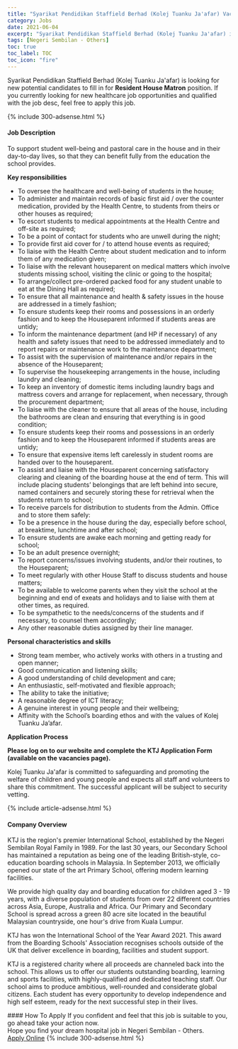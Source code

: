 ```yaml
---
title: "Syarikat Pendidikan Staffield Berhad (Kolej Tuanku Ja'afar) Vacancies Resident House Matron" 
category: Jobs 
date: 2021-06-04 
excerpt: "Syarikat Pendidikan Staffield Berhad (Kolej Tuanku Ja'afar) is currently looking for suitable person to fill in the Resident House Matron which positioned at Negeri Sembilan - Others" 
tags: [Negeri Sembilan - Others] 
toc: true 
toc_label: TOC 
toc_icon: "fire" 
--- 
```


<p>Syarikat Pendidikan Staffield Berhad (Kolej Tuanku Ja'afar) is looking for new potential candidates to fill in for <b>Resident House Matron</b> position. If you currently looking for new healthcare job opportunities and qualified with the job desc, feel free to apply this job.
</p>{% include 300-adsense.html %} 
<div><div><h4>Job Description</h4></div><div><div><span><div><p><span>To support student well-being and pastoral care in the house and in their day-to-day lives, so that they can benefit fully from the education the school provides.&#160;&#160;</span></p><p><strong>Key responsibilities</strong></p><ul><li><span>To oversee the healthcare and well-being of students in the house;</span></li><li><span>To administer and maintain records of basic first aid / over the counter medication, provided by the Health Centre, to students from theirs or other houses as required;</span></li><li><span>To escort students to medical appointments at the Health Centre and off-site as required;</span></li><li><span>To be a point of contact for students who are unwell during the night;</span></li><li><span>To provide first aid cover for / to attend house events as required;</span></li><li><span>To liaise with the Health Centre about student medication and to inform them of any medication given;</span></li><li><span>To liaise with the relevant houseparent on medical matters which involve students missing school, visiting the clinic or going to the hospital;</span></li><li><span>To arrange/collect pre-ordered packed food for any student unable to eat at the Dining Hall as required;</span></li><li><span>To ensure that all maintenance and health &amp; safety issues in the house are addressed in a timely fashion;</span></li><li><span>To ensure students keep their rooms and possessions in an orderly fashion and to keep the Houseparent informed if students areas are untidy;&#160;</span></li><li><span>To inform the maintenance department (and HP if necessary) of any health and safety issues that need to be addressed immediately and to report repairs or maintenance work to the maintenance department;</span></li><li><span>To assist with the supervision of maintenance and/or repairs in the absence of the Houseparent;</span></li><li><span>To supervise the housekeeping arrangements in the house, including laundry and cleaning;</span></li><li><span>To keep an inventory of domestic items including laundry bags and mattress covers and arrange for replacement, when necessary, through the procurement department;</span></li><li><span>To liaise with the cleaner to ensure that all areas of the house, including the bathrooms are clean and ensuring that everything is in good condition;</span></li><li><span>To ensure students keep their rooms and possessions in an orderly fashion and to keep the Houseparent informed if students areas are untidy;&#160;</span></li><li><span>To ensure that expensive items left carelessly in student rooms are handed over to the houseparent.</span></li><li><span>To assist and liaise with the Houseparent concerning satisfactory clearing and cleaning of the boarding house at the end of term.&#160;This will include placing students&#8217; belongings that are left behind into secure, named containers and securely storing these for retrieval when the students return to school;</span></li><li><span>To receive parcels for distribution to students from the Admin. Office and to store them safely:</span></li><li><span>To be a presence in the house during the day, especially before school, at breaktime, lunchtime and after school;</span></li><li><span>To ensure students are awake each morning and getting ready for school;</span></li><li><span>To be an adult presence overnight;</span></li><li><span>To report concerns/issues involving students, and/or their routines, to the Houseparent;</span></li><li><span>To meet regularly with other House Staff to discuss students and house matters;</span></li><li><span>To be available to welcome parents when they visit the school at the beginning and end of exeats and holidays and to liaise with them at other times, as required.&#160;</span></li><li><span>To be sympathetic to the needs/concerns of the students and if necessary, to counsel them accordingly;</span></li><li><span>Any other reasonable duties assigned by their line manager.</span></li></ul><p><strong>Personal characteristics and skills</strong></p><ul><li><span>Strong team member, who actively works with others in a trusting and open manner;</span></li><li><span>Good communication and listening skills;</span></li><li><span>A good understanding of child development and care;</span></li><li><span>An enthusiastic, self-motivated and flexible approach;</span></li><li><span>The ability to take the initiative;</span></li><li><span>A reasonable degree of ICT literacy;</span></li><li><span>A genuine interest in young people and their wellbeing;</span></li><li><span>Affinity with the School&#8217;s boarding ethos and with the values of Kolej Tuanku Ja&#8217;afar.</span></li></ul><p><strong>Application Process</strong></p><p><strong>Please log on to our website and complete the KTJ Application Form (available on the vacancies page).</strong></p><p>Kolej Tuanku Ja'afar is committed to safeguarding and promoting the welfare of children and young people and expects all staff and volunteers to share this commitment. The successful applicant will be subject to security vetting.</p></div></span></div></div></div> 
{% include article-adsense.html %} 
<div><div><h4>Company Overview</h4></div><div><div><span><div><p>KTJ is the region's premier International School, established by the Negeri Sembilan Royal Family in 1989. For the last 30 years, our Secondary School has maintained a reputation as being one of the leading British-style, co-education boarding schools in Malaysia. In September 2013, we officially opened our state of the art Primary School, offering modern learning facilities.</p><p>We provide high quality day and boarding education for children aged 3 - 19 years, with a diverse population of students from over 22 different countries across Asia, Europe, Australia and Africa. Our Primary and Secondary School is spread across a green 80 acre site located in the beautiful Malaysian countryside, one hour's drive from Kuala Lumpur.</p><p>KTJ has won the International School of the Year Award 2021. This award from the Boarding Schools' Association recognises schools outside of the UK that deliver excellence in boarding, facilities and student support.</p><p>KTJ is a registered charity where all proceeds are channeled back into the school. This allows us to offer our students outstanding boarding, learning and sports facilities, with highly-qualified and dedicated teaching staff. Our school aims to produce ambitious, well-rounded and considerate global citizens. Each student has every opportunity to develop independence and high self esteem, ready for the next successful step in their lives.</p></div></span></div></div></div> 
#### How To Apply 
If you confident and feel that this job is suitable to you, go ahead take your action now. <br/> 
Hope you find your dream hospital job in Negeri Sembilan - Others. <br/> 
<a href="https://www.jobstreet.com.my/en/job/resident-house-matron-4583427?jobId=jobstreet-my-job-4583427" class="btn btn--warning" target="_blank" rel="nofollow noopenner">Apply Online</a> 
{% include 300-adsense.html %} 